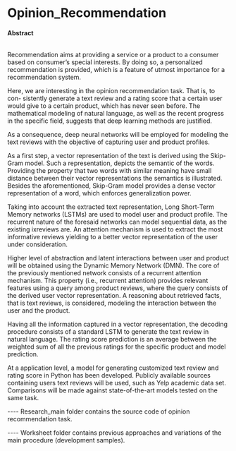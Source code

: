 # Opinion_Recommendation

#### Abstract

###### 
  Recommendation aims at providing a service or a product to a consumer based
on consumer’s special interests. By doing so, a personalized recommendation is
provided, which is a feature of utmost importance for a recommendation system.

  Here, we are interesting in the opinion recommendation task. That is, to con-
sistently generate a text review and a rating score that a certain user would give
to a certain product, which has never seen before. The mathematical modeling
of natural language, as well as the recent progress in the specific field, suggests
that deep learning methods are justified.

  As a consequence, deep neural networks will be employed for modeling the text
reviews with the objective of capturing user and product profiles.

  As a first step, a vector representation of the text is derived using the Skip-
Gram model. Such a representation, depicts the semantic of the words. Providing
the property that two words with similar meaning have small distance
between their vector representations the semantics is illustrated. Besides the
aforementioned, Skip-Gram model provides a dense vector representation of a
word, which enforces generalization power.

  Taking into account the extracted text representation, Long Short-Term Memory
  networks (LSTMs) are used to model user and product profile. The recurrent
  nature of the foresaid networks can model sequential data, as the existing
ixreviews are. An attention mechanism is used to extract the most informative reviews
yielding to a better vector representation of the user under consideration.

  Higher level of abstraction and latent interactions between user and product
will be obtained using the Dynamic Memory Network (DMN). The core of
the previously mentioned network consists of a recurrent attention mechanism.
This property (i.e., recurrent attention) provides relevant features using a query
among product reviews, where the query consists of the derived user vector representation.
A reasoning about retrieved facts, that is text reviews, is considered,
modeling the interaction between the user and the product.

  Having all the information captured in a vector representation, the decoding
procedure consists of a standard LSTM to generate the text review in natural
language. The rating score prediction is an average between the weighted sum
of all the previous ratings for the specific product and model prediction.

  At a application level, a model for generating customized text review and rating
score in Python has been developed. Publicly available sources containing users
text reviews will be used, such as Yelp academic data set. Comparisons will be
made against state-of-the-art models tested on the same task.


---- Research_main folder contains the source code of opinion recommendation task.

---- Worksheet folder contains previous approaches and variations of the main procedure (development samples).
